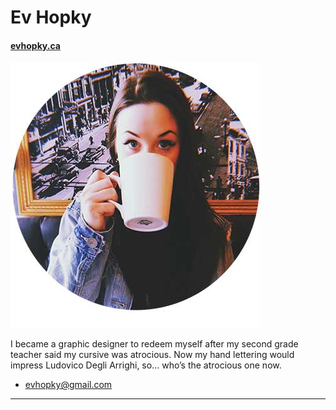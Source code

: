 # Ev Hopky

#### [evhopky.ca](https://evhopky.ca)

![Pic of me](profilepic.jpg)

I became a graphic designer to redeem myself after my second grade teacher said my cursive was atrocious. Now my hand lettering would impress Ludovico Degli Arrighi, so… who’s the atrocious one now.

- [evhopky@gmail.com](mailto:evhopky@gmail.com)

---
